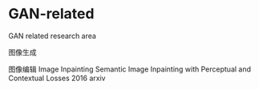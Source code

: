 # GAN-related
GAN related research area

图像生成


图像编辑
Image Inpainting
Semantic Image Inpainting with Perceptual and Contextual Losses  2016 arxiv

